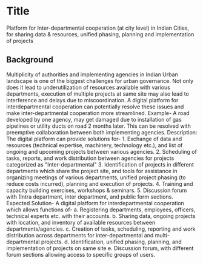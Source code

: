 # Title

Platform for Inter-departmental cooperation (at city level) in Indian Cities, for sharing data & resources, unified phasing, planning and implementation of projects

## Background

Multiplicity of authorities and implementing agencies in Indian Urban landscape is one of the biggest challenges for urban governance. Not only does it lead to underutilization of resources available with various departments, execution of multiple projects at same site may also lead to interference and delays due to miscoordination. A digital platform for interdepartmental cooperation can potentially resolve these issues and make inter-departmental cooperation more streamlined. Example- A road developed by one agency, may get damaged due to installation of gas pipelines or utility ducts on road 2 months later. This can be resolved with preemptive collaboration between both implementing agencies. Description: The digital platform can provide solutions for- 1. Exchange of data and resources (technical expertise, machinery, technology etc.), and list of ongoing and upcoming projects between various agencies. 2. Scheduling of tasks, reports, and work distribution between agencies for projects categorized as "Inter-departmental" 3. Identification of projects in different departments which share the project site, and tools for assistance in organizing meetings of various departments, unified project phasing (to reduce costs incurred), planning and execution of projects. 4. Training and capacity building exercises, workshops & seminars. 5. Discussion forum with (Intra department, inter department, and public form sections. Expected Solution- A digital platform for interdepartmental cooperation which allows functions of- a. Registering departments, employees, officers, technical experts etc. with their accounts. b. Sharing data, ongoing projects with location, and inventory of available resources between departments/agencies. c. Creation of tasks, scheduling, reporting and work distribution across departments for inter-departmental and multi-departmental projects. d. Identification, unified phasing, planning, and implementation of projects on same site e. Discussion forum, with different forum sections allowing access to specific groups of users.

